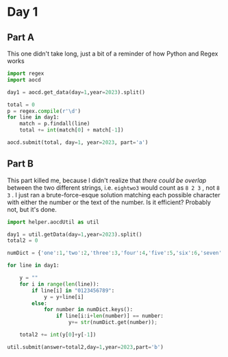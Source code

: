 # Day 1

## Part A

This one didn't take long, just a bit of a reminder of how Python and Regex works

```python
import regex
import aocd

day1 = aocd.get_data(day=1,year=2023).split()

total = 0
p = regex.compile(r'\d')
for line in day1:
    match = p.findall(line)
    total += int(match[0] + match[-1])

aocd.submit(total, day=1, year=2023, part='a')
```

## Part B

This part killed me, because I didn't realize that *there could be overlap* between the two different strings, i.e. ```eightwo3``` would count as ```8 2 3``` , not ```8 3``` . I just ran a brute-force-esque solution matching each possible character with either the number or the text of the number. Is it efficient? Probably not, but it's done.

```python
import helper.aocdUtil as util

day1 = util.getData(day=1,year=2023).split()
total2 = 0

numDict = {'one':1,'two':2,'three':3,'four':4,'five':5,'six':6,'seven':7,'eight':8,'nine':9,'zero':0}

for line in day1:

    y = ""
    for i in range(len(line)):
        if line[i] in "0123456789":
            y = y+line[i]
        else:
            for number in numDict.keys():
                if line[i:i+len(number)] == number:
                    y+= str(numDict.get(number));

    total2 += int(y[0]+y[-1])

util.submit(answer=total2,day=1,year=2023,part='b')
```